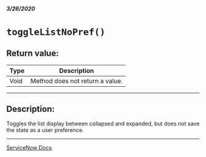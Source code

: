 ##### 3/26/2020
# `toggleListNoPref()`
## Return value:
| Type | Description |
|---|---|
| Void | Method does not return a value. |

---

## Description:
Toggles the list display between collapsed and expanded, but does not save the state as a user preference.

---

[ServiceNow Docs](https://developer.servicenow.com/dev.do#!/reference/api/newyork/client/r_GLV3-toggleListNoPref)